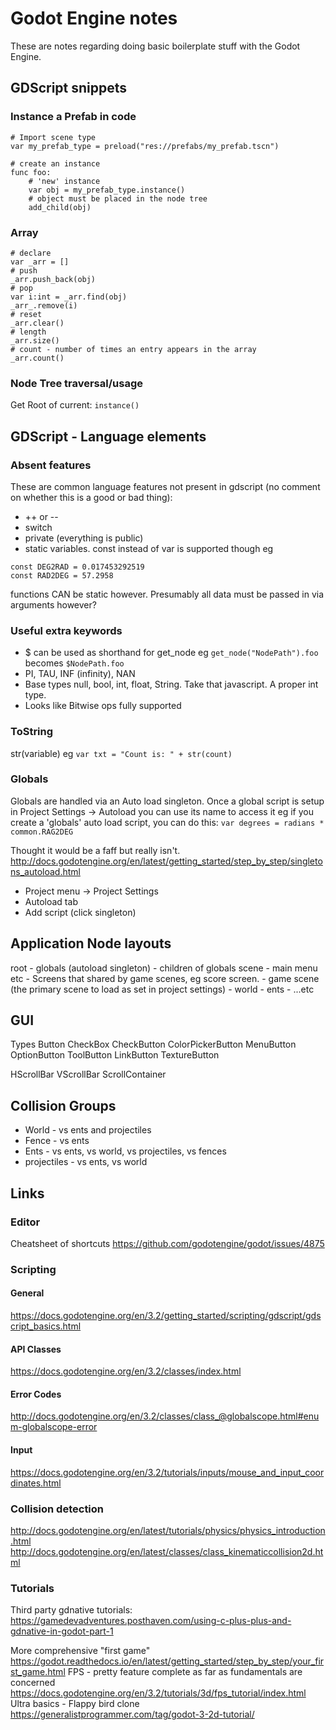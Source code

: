 # Godot Engine notes

These are notes regarding doing basic boilerplate stuff with the Godot Engine.

## GDScript snippets

### Instance a Prefab in code
```
# Import scene type
var my_prefab_type = preload("res://prefabs/my_prefab.tscn")

# create an instance
func foo:
    # 'new' instance
    var obj = my_prefab_type.instance()
    # object must be placed in the node tree
    add_child(obj)
```

### Array
```
# declare
var _arr = []
# push
_arr.push_back(obj)
# pop
var i:int = _arr.find(obj)
_arr_.remove(i)
# reset
_arr.clear()
# length
_arr.size()
# count - number of times an entry appears in the array
_arr.count()
```

### Node Tree traversal/usage

Get Root of current:
```instance()```

## GDScript - Language elements

### Absent features

These are common language features not present in gdscript (no comment on whether this is a good or bad thing):
* ++ or --
* switch
* private (everything is public)
* static variables. const instead of var is supported though eg
```
const DEG2RAD = 0.017453292519
const RAD2DEG = 57.2958
```
functions CAN be static however. Presumably all data must be passed in via arguments however?

### Useful extra keywords

* $ can be used as shorthand for get_node
eg ```get_node("NodePath").foo``` becomes ```$NodePath.foo```
* PI, TAU, INF (infinity), NAN
* Base types null, bool, int, float, String. Take that javascript. A proper int type.
* Looks like Bitwise ops fully supported

### ToString
str(variable)
eg
```var txt = "Count is: " + str(count)```

### Globals

Globals are handled via an Auto load singleton.
Once a global script is setup in Project Settings -> Autoload you can use its name to access it
eg if you create a 'globals' auto load script, you can do this:
```var degrees = radians * common.RAG2DEG```

Thought it would be a faff but really isn't.
http://docs.godotengine.org/en/latest/getting_started/step_by_step/singletons_autoload.html

* Project menu -> Project Settings
* Autoload tab
* Add script (click singleton)

## Application Node layouts

root
	- globals (autoload singleton)
		- children of globals scene
		- main menu etc
		- Screens that shared by game scenes, eg score screen.
	- game scene (the primary scene to load as set in project settings)
		- world
		- ents
		- ...etc


## GUI

Types
Button
    CheckBox
    CheckButton
    ColorPickerButton
    MenuButton
    OptionButton
    ToolButton
LinkButton
TextureButton

HScrollBar
VScrollBar
ScrollContainer

## Collision Groups

* World - vs ents and projectiles
* Fence - vs ents
* Ents - vs ents, vs world, vs projectiles, vs fences
* projectiles - vs ents, vs world

## Links

### Editor

Cheatsheet of shortcuts
https://github.com/godotengine/godot/issues/4875

### Scripting

#### General
https://docs.godotengine.org/en/3.2/getting_started/scripting/gdscript/gdscript_basics.html

#### API Classes
https://docs.godotengine.org/en/3.2/classes/index.html

#### Error Codes
http://docs.godotengine.org/en/3.2/classes/class_@globalscope.html#enum-globalscope-error

#### Input
https://docs.godotengine.org/en/3.2/tutorials/inputs/mouse_and_input_coordinates.html

### Collision detection
http://docs.godotengine.org/en/latest/tutorials/physics/physics_introduction.html
http://docs.godotengine.org/en/latest/classes/class_kinematiccollision2d.html

### Tutorials
Third party gdnative tutorials:
https://gamedevadventures.posthaven.com/using-c-plus-plus-and-gdnative-in-godot-part-1

More comprehensive "first game"
https://godot.readthedocs.io/en/latest/getting_started/step_by_step/your_first_game.html
FPS - pretty feature complete as far as fundamentals are concerned
https://docs.godotengine.org/en/3.2/tutorials/3d/fps_tutorial/index.html
Ultra basics - Flappy bird clone
https://generalistprogrammer.com/tag/godot-3-2d-tutorial/

